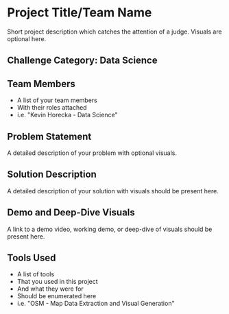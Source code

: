 ﻿# Project Title/Team Name

Short project description which catches the attention of a judge. Visuals are optional here.

## Challenge Category: Data Science

## Team Members

 * A list of your team members
 * With their roles attached
 * i.e. "Kevin Horecka - Data Science"

## Problem Statement

A detailed description of your problem with optional visuals.

## Solution Description

A detailed description of your solution with visuals should be present here.

## Demo and Deep-Dive Visuals

A link to a demo video, working demo, or deep-dive of visuals should be present here.

## Tools Used

 * A list of tools
 * That you used in this project
 * And what they were for
 * Should be enumerated here
 * i.e. "OSM - Map Data Extraction and Visual Generation"
